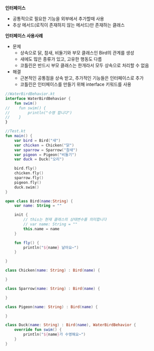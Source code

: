 
**인터페이스**
- 공통적으로 필요한 기능을 외부에서 추가할때 사용
- 추상 메서드(로직이 존재하지 않는 메서드)만 존재하는 클래스

**인터페이스 사용사례**
- 문제
	- 상속으로 닭, 참새, 비둘기와 부모 클래스인 Bird의 관계를 생성
	- 새에도 많은 종류가 있고, 고유한 행동도 다름
	- 코틀린은 반드시 부모 클래스는 한개라서 모두 상속으로 처리할 수 없음
- 해결
	- 근본적인 공통점을 상속 받고, 추가적인 기능들은 인터페이스로 추가
	- 코틀린은 인터페이스를 만들기 위해 interface 키워드를 사용

```Kotlin
//WaterBirdBehavior.kt
interface WaterBirdBehavior {
    fun swim()
//    fun swim() {
//        println("수영 합니다")
//    }
}

//Test.kt
fun main() {
    var bird = Bird("새")
    var chicken = Chicken("닭")
    var sparrow = Sparrow("참새")
    var pigeon = Pigeon("비둘기")
    var duck = Duck("오리")

    bird.fly()
    chicken.fly()
    sparrow.fly()
    pigeon.fly()
    duck.swim()
}

open class Bird(name:String) {
    var name: String = ""

    init {
        // this는 현재 클래스의 상태변수를 의미합니다
        // var name: String = ""
        this.name = name
    }

    fun fly() {
        println("${name} 날아요~")
    }

}

class Chicken(name: String) : Bird(name) {

}

class Sparrow(name: String) : Bird(name) {

}

class Pigeon(name: String) : Bird(name) {

}

class Duck(name: String) : Bird(name), WaterBirdBehavior {
    override fun swim() {
        println("${name}가 수영해요~")
    }
}
```